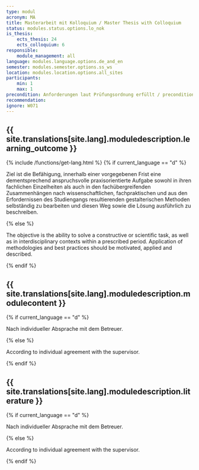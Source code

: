 ```yaml
---
type: modul
acronym: MA
title: Masterarbeit mit Kolloquium / Master Thesis with Colloquium
status: modules.status.options.lo_nok
is_thesis:
    ects_thesis: 24
    ects_colloquium: 6
responsible: 
    module_management: all
language: modules.language.options.de_and_en
semester: modules.semester.options.ss_ws
location: modules.location.options.all_sites
participants: 
    min: 1
    max: 1
precondition: Anforderungen laut Prüfungsordnung erfüllt / preconditions according to examination rules fulfilled  
recommendation: 
ignore: W071
---
```




## {{ site.translations[site.lang].moduledescription.learning_outcome }}
<!-- Learning Outcome -->

{% include /functions/get-lang.html %}
{% if current_language == "d" %}

Ziel ist die Befähigung, innerhalb einer vorgegebenen Frist eine dementsprechend anspruchsvolle praxisorientierte 
Aufgabe sowohl in ihren fachlichen Einzelheiten als auch in den fachübergreifenden Zusammenhängen nach 
wissenschaftlichen,  fachpraktischen und aus den Erfordernissen des Studiengangs resultierenden gestalterischen 
Methoden selbständig zu bearbeiten und diesen Weg sowie die Lösung ausführlich zu beschreiben.

{% else %}

The objective is the ability to solve a constructive or scientific task, as well as in interdisciplinary 
contexts within a prescribed period. Application of methodologies and best practices should be motivated, 
applied and described.

{% endif %}


  
## {{ site.translations[site.lang].moduledescription.modulecontent }}
<!-- Modulinhalt -->

{% if current_language == "d" %}

Nach individueller Absprache mit dem Betreuer.

{% else %}

According to individual agreement with the supervisor.

{% endif %}



## {{ site.translations[site.lang].moduledescription.literature }}
<!-- Weiterführende Literatur -->

{% if current_language == "d" %}

Nach individueller Absprache mit dem Betreuer.

{% else %}

According to individual agreement with the supervisor.

{% endif %}